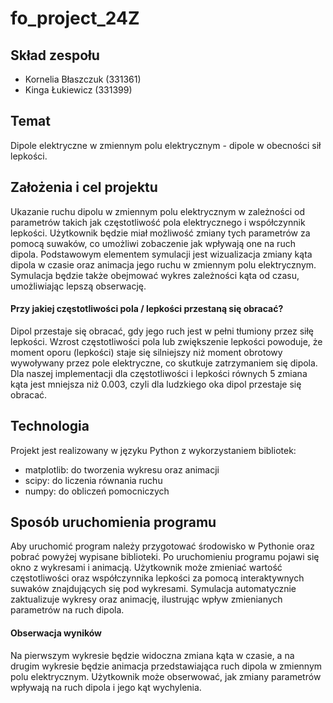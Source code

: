 # fo_project_24Z

## Skład zespołu

- Kornelia Błaszczuk (331361)
- Kinga Łukiewicz (331399)

## Temat

Dipole elektryczne w zmiennym polu elektrycznym - dipole w obecności sił lepkości.

## Założenia i cel projektu

Ukazanie ruchu dipolu w zmiennym polu elektrycznym w zależności od parametrów takich jak częstotliwość pola elektrycznego i współczynnik lepkości. Użytkownik będzie miał możliwość zmiany tych parametrów za pomocą suwaków, co umożliwi zobaczenie jak wpływają one na ruch dipola.
Podstawowym elementem symulacji jest wizualizacja zmiany kąta dipola w czasie oraz animacja jego ruchu w zmiennym polu elektrycznym. Symulacja będzie także obejmować wykres zależności kąta od czasu, umożliwiając lepszą obserwację.

#### Przy jakiej częstotliwości pola / lepkości przestaną się obracać?
Dipol przestaje się obracać, gdy jego ruch jest w pełni tłumiony przez siłę lepkości. Wzrost częstotliwości pola lub zwiększenie lepkości powoduje, że moment oporu (lepkości) staje się silniejszy niż moment obrotowy wywoływany przez pole elektryczne, co skutkuje zatrzymaniem się dipola. Dla naszej implementacji dla częstotliwości i lepkości równych 5 zmiana kąta jest mniejsza niż 0.003, czyli dla ludzkiego oka dipol przestaje się obracać.

## Technologia

Projekt jest realizowany w języku Python z wykorzystaniem bibliotek:

- matplotlib: do tworzenia wykresu oraz animacji
- scipy: do liczenia równania ruchu
- numpy: do obliczeń pomocniczych

## Sposób uruchomienia programu

Aby uruchomić program należy przygotować środowisko w Pythonie oraz pobrać powyżej wypisane biblioteki. 
Po uruchomieniu programu pojawi się okno z wykresami i animacją. Użytkownik może zmieniać wartość częstotliwości oraz współczynnika lepkości za pomocą interaktywnych suwaków znajdujących się pod wykresami. Symulacja automatycznie zaktualizuje wykresy oraz animację, ilustrując wpływ zmienianych parametrów na ruch dipola.

#### Obserwacja wyników
Na pierwszym wykresie będzie widoczna zmiana kąta w czasie, a na drugim wykresie będzie animacja przedstawiająca ruch dipola w zmiennym polu elektrycznym.
Użytkownik może obserwować, jak zmiany parametrów wpływają na ruch dipola i jego kąt wychylenia.

